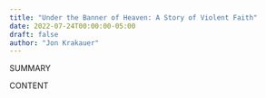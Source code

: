 ```yaml
---
title: "Under the Banner of Heaven: A Story of Violent Faith"
date: 2022-07-24T00:00:00-05:00
draft: false
author: "Jon Krakauer"
---
```


SUMMARY

<!--more-->

CONTENT